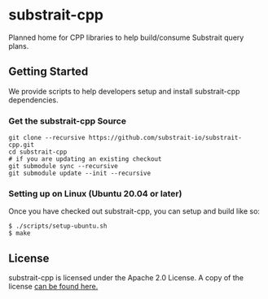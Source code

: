 # substrait-cpp

Planned home for CPP libraries to help build/consume Substrait query plans.

## Getting Started

We provide scripts to help developers setup and install substrait-cpp dependencies.

### Get the substrait-cpp Source
```
git clone --recursive https://github.com/substrait-io/substrait-cpp.git
cd substrait-cpp
# if you are updating an existing checkout
git submodule sync --recursive
git submodule update --init --recursive
```

### Setting up on Linux (Ubuntu 20.04 or later)

Once you have checked out substrait-cpp, you can setup and build like so:

```shell
$ ./scripts/setup-ubuntu.sh 
$ make
```

## License

substrait-cpp is licensed under the Apache 2.0 License. A copy of the license
[can be found here.](https://www.apache.org/licenses/LICENSE-2.0.html)
